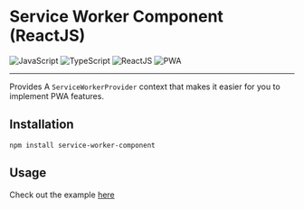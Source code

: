 # Service Worker Component (ReactJS)

![JavaScript](https://img.shields.io/badge/-JavaScript-gray?logo=javascript) ![TypeScript](https://img.shields.io/badge/-TypeScript-gray?logo=typescript) ![ReactJS](https://img.shields.io/badge/-ReactJS-gray?logo=react) ![PWA](https://img.shields.io/badge/-PWA-gray) 

---

Provides A `ServiceWorkerProvider` context that makes it easier for you to implement PWA features.

## Installation

`npm install service-worker-component`

## Usage

Check out the example [here](https://github.com/GrayHat12/service-worker-component/blob/master/src/index.tsx)